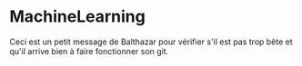 # MachineLearning
Ceci est un petit message de Balthazar pour vérifier s'il est pas trop bête et qu'il arrive bien à faire fonctionner son git.
